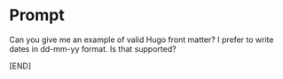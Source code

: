 # Prompt

Can you give me an example of valid Hugo front matter? I prefer to write dates in dd-mm-yy format. Is that supported?

[END]